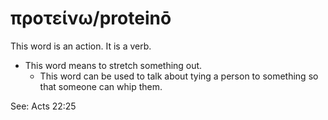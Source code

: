 # προτείνω/proteinō
This word is an action. It is a verb.
* This word means to stretch something out.
    * This word can be used to talk about tying a person to something so that someone can whip them.

See: Acts 22:25
